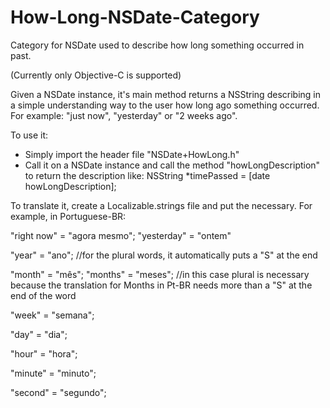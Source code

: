 # How-Long-NSDate-Category
Category for NSDate used to describe how long something occurred in past.

(Currently only Objective-C is supported)

Given a NSDate instance, it's main method returns a NSString describing in a simple understanding way to the
user how long ago something occurred. For example: "just now", "yesterday" or "2 weeks ago".

To use it:
* Simply import the header file "NSDate+HowLong.h"
* Call it on a NSDate instance and call the method "howLongDescription" to return the description like:
      NSString *timePassed = [date howLongDescription];
      
To translate it, create a Localizable.strings file and put the necessary. For example, in Portuguese-BR:

"right now" = "agora mesmo";
"yesterday" = "ontem"

"year" = "ano"; //for the plural words, it automatically puts a "S" at the end

"month" = "mês";
"months" = "meses"; //in this case plural is necessary 
                      because the translation for Months 
                      in Pt-BR needs more than a "S" at the 
                      end of the word
                      
"week" = "semana";

"day" = "dia";

"hour" = "hora";

"minute" = "minuto";

"second" = "segundo";

  
